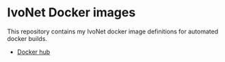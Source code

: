 # IvoNet Docker images

This repository contains my IvoNet docker image definitions for automated docker builds.

* [Docker hub](https://hub.docker.com/search/?isAutomated=0&isOfficial=0&page=1&pullCount=0&q=ivonet&starCount=0)


